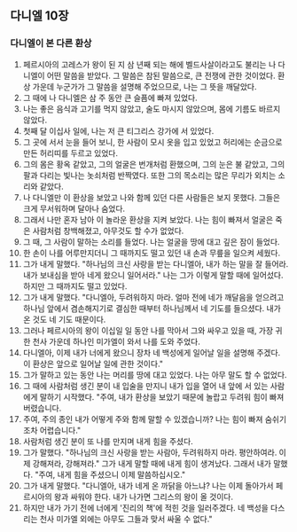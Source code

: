 ## 다니엘 10장

### 다니엘이 본 다른 환상
1. 페르시아의 고레스가 왕이 된 지 삼 년째 되는 해에 벨드사살이라고도 불리는 나 다니엘이 어떤 말씀을 받았다. 그 말씀은 참된 말씀으로, 큰 전쟁에 관한 것이었다. 환상 가운데 누군가가 그 말씀을 설명해 주었으므로, 나는 그 뜻을 깨달았다.
2. 그 때에 나 다니엘은 삼 주 동안 큰 슬픔에 빠져 있었다.
3. 나는 좋은 음식과 고기를 먹지 않았고, 술도 마시지 않았으며, 몸에 기름도 바르지 않았다.
4. 첫째 달 이십사 일에, 나는 저 큰 티그리스 강가에 서 있었다.
5. 그 곳에 서서 눈을 들어 보니, 한 사람이 모시 옷을 입고 있었고 허리에는 순금으로 만든 허리띠를 두르고 있었다.
6. 그의 몸은 황옥 같았고, 그의 얼굴은 번개처럼 환했으며, 그의 눈은 불 같았고, 그의 팔과 다리는 빛나는 놋쇠처럼 반짝였다. 또한 그의 목소리는 많은 무리가 외치는 소리와 같았다.
7. 나 다니엘만 이 환상을 보았고 나와 함께 있던 다른 사람들은 보지 못했다. 그들은 크게 무서워하며 달아나 숨었다.
8. 그래서 나만 혼자 남아 이 놀라운 환상을 지켜 보았다. 나는 힘이 빠져서 얼굴은 죽은 사람처럼 창백해졌고, 아무것도 할 수가 없었다.
9. 그 때, 그 사람이 말하는 소리를 들었다. 나는 얼굴을 땅에 대고 깊은 잠이 들었다.
10. 한 손이 나를 어루만지더니 그 때까지도 떨고 있던 내 손과 무릎을 일으켜 세웠다.
11. 그가 내게 말했다. "하나님의 크신 사랑을 받는 다니엘아, 내가 하는 말을 잘 들어라. 내가 보내심을 받아 네게 왔으니 일어서라." 나는 그가 이렇게 말할 때에 일어섰다. 하지만 그 때까지도 떨고 있었다.
12. 그가 내게 말했다. "다니엘아, 두려워하지 마라. 얼마 전에 네가 깨달음을 얻으려고 하나님 앞에서 겸손해지기로 결심한 때부터 하나님께서 네 기도를 들으셨다. 내가 온 것도 네 기도 때문이다.
13. 그러나 페르시아의 왕이 이십일 일 동안 나를 막아서 그와 싸우고 있을 때, 가장 귀한 천사 가운데 하나인 미가엘이 와서 나를 도와 주었다.
14. 다니엘아, 이제 내가 너에게 왔으니 장차 네 백성에게 일어날 일을 설명해 주겠다. 이 환상은 앞으로 일어날 일에 관한 것이다."
15. 그가 말하고 있는 동안 나는 머리를 땅에 대고 있었다. 나는 아무 말도 할 수 없었다.
16. 그 때에 사람처럼 생긴 분이 내 입술을 만지니 내가 입을 열어 내 앞에 서 있는 사람에게 말하기 시작했다. "주여, 내가 환상을 보았기 때문에 놀랍고 두려워 힘이 빠져 버렸습니다.
17. 주여, 주의 종인 내가 어떻게 주와 함께 말할 수 있겠습니까? 나는 힘이 빠져 숨쉬기조차 어렵습니다."
18. 사람처럼 생긴 분이 또 나를 만지며 내게 힘을 주셨다.
19. 그가 말했다. "하나님의 크신 사랑을 받는 사람아, 두려워하지 마라. 평안하여라. 이제 강해져라, 강해져라." 그가 내게 말할 때에 내게 힘이 생겨났다. 그래서 내가 말했다. "주여, 내게 힘을 주셨으니 이제 말씀하십시오."
20. 그가 내게 말했다. "다니엘아, 내가 네게 온 까닭을 아느냐? 나는 이제 돌아가서 페르시아의 왕과 싸워야 한다. 내가 나가면 그리스의 왕이 올 것이다.
21. 하지만 내가 가기 전에 너에게 '진리의 책'에 적힌 것을 일러주겠다. 네 백성을 다스리는 천사 미가엘 외에는 아무도 그들과 맞서 싸울 수 없다."